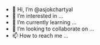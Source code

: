 - 👋 Hi, I’m @asjokchartyal
- 👀 I’m interested in ...
- 🌱 I’m currently learning ...
- 💞️ I’m looking to collaborate on ...
- 📫 How to reach me ...

<!---
asjokchartyal/asjokchartyal is a ✨ special ✨ repository because its `README.md` (this file) appears on your GitHub profile.
You can click the Preview link to take a look at your changes.
--->

